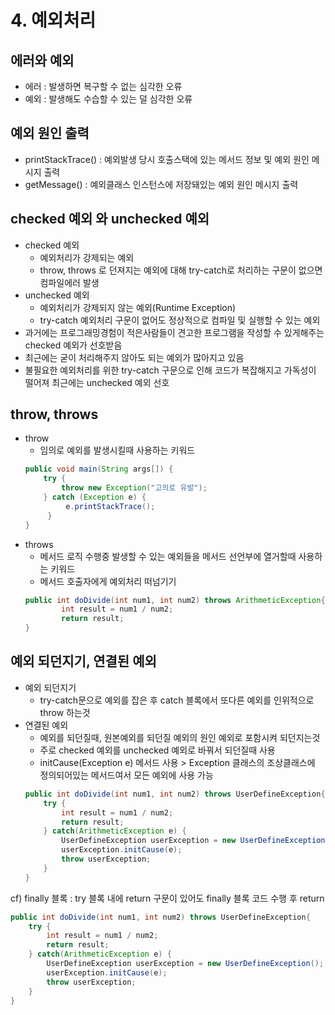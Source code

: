 # 4. 예외처리
## 에러와 예외
* 에러 : 발생하면 복구할 수 없는 심각한 오류
* 예외 : 발생해도 수습할 수 있는 덜 심각한 오류

## 예외 원인 출력
* printStackTrace() : 예외발생 당시 호출스택에 있는 메서드 정보  및 예외 원인 메시지 출력
* getMessage() : 예외클래스 인스턴스에 저장돼있는 예외 원인 메시지 출력

## checked 예외 와 unchecked 예외
* checked 예외
   * 예외처리가 강제되는 예외
   * throw, throws 로 던져지는 예외에 대해 try-catch로 처리하는 구문이 없으면 컴파일에러 발생
* unchecked 예외
   * 예외처리가 강제되지 않는 예외(Runtime Exception)
   * try-catch 예외처리 구문이 없어도 정상적으로 컴파일 및 실행할 수 있는 예외
* 과거에는 프로그래밍경험이 적은사람들이 견고한 프로그램을 작성할 수 있게해주는 checked  예외가 선호받음
* 최근에는 굳이 처리해주지 않아도 되는 예외가 많아지고 있음
* 불필요한 예외처리를 위한 try-catch 구문으로 인해 코드가 복잡해지고 가독성이 떨어져 최근에는 unchecked 예외 선호

## throw, throws
* throw
   * 임의로 예외를 발생시킬때 사용하는 키워드
   ```java
   public void main(String args[]) {
 	   try {
		   throw new Exception("고의로 유발");
	   } catch (Exception e) {
     		e.printStackTrace();
    	}
   }
   ```
* throws
   * 메서드 로직 수행중 발생할 수 있는 예외들을 메서드 선언부에 열거할때 사용하는 키워드
   * 메서드 호출자에게 예외처리 떠넘기기
   ```java
   public int doDivide(int num1, int num2) throws ArithmeticException{
		   int result = num1 / num2;
		   return result;
   }
   ```

## 예외 되던지기, 연결된 예외
* 예외 되던지기
   * try-catch문으로 예외를 잡은 후 catch 블록에서 또다른 예외를 인위적으로 throw 하는것
* 연결된 예외
   * 예외를 되던질때, 원본예외를 되던질 예외의 원인 예외로 포함시켜 되던지는것
   * 주로 checked 예외를 unchecked 예외로 바꿔서 되던질때 사용
   * initCause(Exception e) 메서드 사용 
          > Exception 클래스의 조상클래스에 정의되어있는 메서드여서 모든 예외에 사용 가능
   ```java
   public int doDivide(int num1, int num2) throws UserDefineException{
	   try {
		   int result = num1 / num2;
		   return result;
	   } catch(ArithmeticException e) {
		   UserDefineException userException = new UserDefineException();
		   userException.initCause(e);
		   throw userException;
	   }
   }
   ```

cf) finally 블록 : try 블록 내에 return 구문이 있어도 finally 블록 코드 수행 후 return
   ```java
   public int doDivide(int num1, int num2) throws UserDefineException{
	   try {
		   int result = num1 / num2;
		   return result;
	   } catch(ArithmeticException e) {
		   UserDefineException userException = new UserDefineException();
		   userException.initCause(e);
		   throw userException;
	   }
   }
   ```
<!--stackedit_data:
eyJoaXN0b3J5IjpbLTIwMzM1MDU5ODAsMTE4Mjc3ODEwOV19
-->